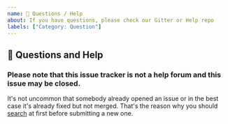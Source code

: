 ```yaml
---
name: 💬 Questions / Help
about: If you have questions, please check our Gitter or Help repo
labels: ["Category: Question"]
---
```


## 💬 Questions and Help

### Please note that this issue tracker is not a help forum and this issue may be closed.

It's not uncommon that somebody already opened an issue or in the best case it's already fixed but not merged. That's the reason why you should [search](https://github.com/elastic/elasticsearch-js/issues) at first before submitting a new one.
